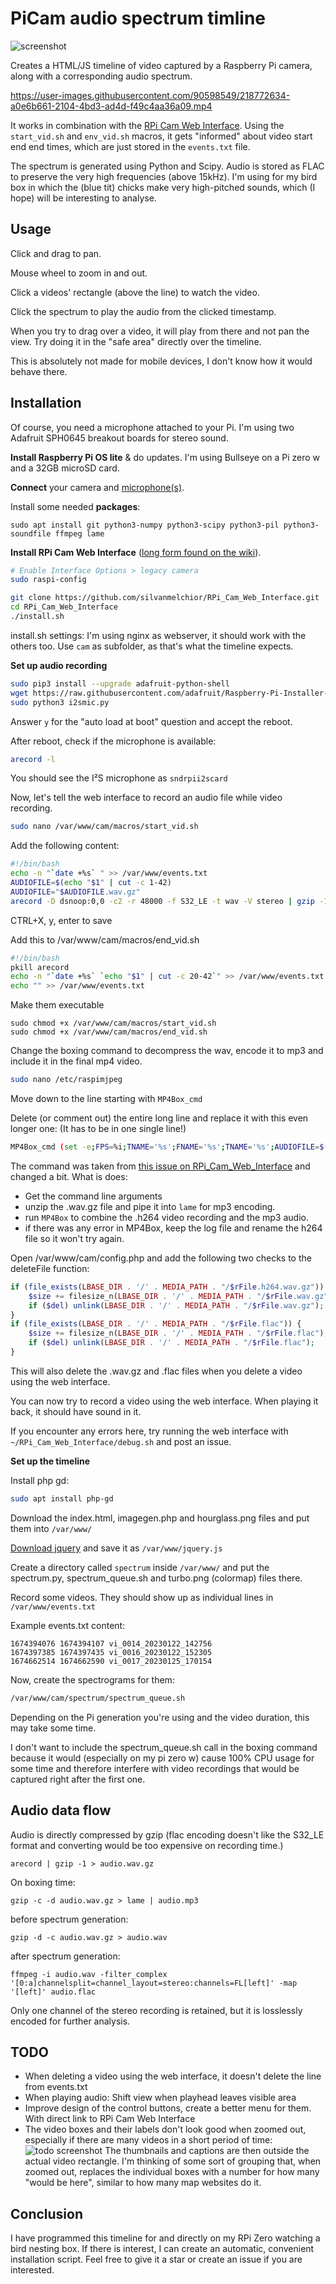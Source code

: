 # PiCam audio spectrum timline

![screenshot](https://user-images.githubusercontent.com/90598549/214926118-ec310b7f-fcae-45c8-82a2-16eeed702809.png)

Creates a HTML/JS timeline of video captured by a Raspberry Pi camera, along with a corresponding audio spectrum.


https://user-images.githubusercontent.com/90598549/218772634-a0e6b661-2104-4bd3-ad4d-f49c4aa36a09.mp4


It works in combination with the [RPi Cam Web Interface](https://github.com/silvanmelchior/RPi_Cam_Web_Interface).
Using the `start_vid.sh` and `env_vid.sh` macros, it gets "informed" about video start end end times, which are just stored in the `events.txt` file.

The spectrum is generated using Python and Scipy.
Audio is stored as FLAC to preserve the very high frequencies (above 15kHz). I'm using for my bird box in which the (blue tit) chicks make very high-pitched sounds, which (I hope) will be interesting to analyse.

## Usage
Click and drag to pan.

Mouse wheel to zoom in and out.

Click a videos' rectangle (above the line) to watch the video.

Click the spectrum to play the audio from the clicked timestamp.

When you try to drag over a video, it will play from there and not pan the view. Try doing it in the "safe area" directly over the timeline.

This is absolutely not made for mobile devices, I don't know how it would behave there.

## Installation
Of course, you need a microphone attached to your Pi. I'm using two Adafruit SPH0645 breakout boards for stereo sound.

**Install Raspberry Pi OS lite** & do updates. I'm using Bullseye on a Pi zero w and a 32GB microSD card.

**Connect** your camera and [microphone(s)](https://learn.adafruit.com/adafruit-i2s-mems-microphone-breakout/raspberry-pi-wiring-test).

Install some needed **packages**:
```   
sudo apt install git python3-numpy python3-scipy python3-pil python3-soundfile ffmpeg lame
```

**Install RPi Cam Web Interface** ([long form found on the wiki](https://elinux.org/RPi-Cam-Web-Interface)).

```bash
# Enable Interface Options > legacy camera
sudo raspi-config 

git clone https://github.com/silvanmelchior/RPi_Cam_Web_Interface.git
cd RPi_Cam_Web_Interface
./install.sh
```

install.sh settings: I'm using nginx as webserver, it should work with the others too. Use `cam` as subfolder, as that's what the timeline expects.

**Set up audio recording**
```bash
sudo pip3 install --upgrade adafruit-python-shell
wget https://raw.githubusercontent.com/adafruit/Raspberry-Pi-Installer-Scripts/master/i2smic.py
sudo python3 i2smic.py
```

Answer `y` for the "auto load at boot" question and accept the reboot.

After reboot, check if the microphone is available:
```bash
arecord -l
```
You should see the I²S microphone as `sndrpii2scard`

Now, let's tell the web interface to record an audio file while video recording.
```bash
sudo nano /var/www/cam/macros/start_vid.sh
```
Add the following content:
```bash
#!/bin/bash
echo -n "`date +%s` " >> /var/www/events.txt
AUDIOFILE=$(echo "$1" | cut -c 1-42)
AUDIOFILE="$AUDIOFILE.wav.gz"
arecord -D dsnoop:0,0 -c2 -r 48000 -f S32_LE -t wav -V stereo | gzip -1 > $AUDIOFILE
```
CTRL+X, y, enter to save

Add this to /var/www/cam/macros/end_vid.sh
```bash
#!/bin/bash
pkill arecord
echo -n "`date +%s` `echo "$1" | cut -c 20-42`" >> /var/www/events.txt
echo "" >> /var/www/events.txt
```
Make them executable
```
sudo chmod +x /var/www/cam/macros/start_vid.sh
sudo chmod +x /var/www/cam/macros/end_vid.sh
```

Change the boxing command to decompress the wav, encode it to mp3 and include it in the final mp4 video.

```bash
sudo nano /etc/raspimjpeg
```
Move down to the line starting with `MP4Box_cmd`

Delete (or comment out) the entire long line and replace it with this even longer one: (It has to be in one single line!)
```bash
MP4Box_cmd (set -e;FPS=%i;TNAME='%s';FNAME='%s';TNAME='%s';AUDIOFILE=$(echo "$TNAME" | cut -c 1-42);LOGS="$TNAME.log";rm -f "$FNAME";gzip -d -c "$AUDIOFILE.wav.gz"|lame - "$AUDIOFILE.mp3";if MP4Box -fps $FPS -add "$TNAME" -add "$AUDIOFILE.mp3" -delay 2=-100 "$FNAME" > "$LOGS" 2>&1;then touch -r "$TNAME" "$FNAME"; rm "$TNAME" "$LOGS" "$AUDIOFILE.mp3";else mv "$TNAME" "$TNAME.bad";fi;) &
```
The command was taken from [this issue on RPi_Cam_Web_Interface](https://github.com/silvanmelchior/RPi_Cam_Web_Interface/issues/644#issuecomment-987342770) and changed a bit.
What is does:
* Get the command line arguments
* unzip the .wav.gz file and pipe it into `lame` for mp3 encoding.
* run `MP4Box` to combine the .h264 video recording and the mp3 audio.
* if there was any error in MP4Box, keep the log file and rename the h264 file so it won't try again.

Open /var/www/cam/config.php and add the following two checks to the deleteFile function:
```php
if (file_exists(LBASE_DIR . '/' . MEDIA_PATH . "/$rFile.h264.wav.gz")) {
    $size += filesize_n(LBASE_DIR . '/' . MEDIA_PATH . "/$rFile.wav.gz");
    if ($del) unlink(LBASE_DIR . '/' . MEDIA_PATH . "/$rFile.wav.gz");
}
if (file_exists(LBASE_DIR . '/' . MEDIA_PATH . "/$rFile.flac")) {
    $size += filesize_n(LBASE_DIR . '/' . MEDIA_PATH . "/$rFile.flac");
    if ($del) unlink(LBASE_DIR . '/' . MEDIA_PATH . "/$rFile.flac");
}
```
This will also delete the .wav.gz and .flac files when you delete a video using the web interface.

You can now try to record a video using the web interface. When playing it back, it should have sound in it.

If you encounter any errors here, try running the web interface with `~/RPi_Cam_Web_Interface/debug.sh` and post an issue.

**Set up the timeline**

Install php gd:

```bash
sudo apt install php-gd
```

Download the index.html, imagegen.php and hourglass.png files and put them into `/var/www/`

[Download jquery](https://jquery.com/download/) and save it as `/var/www/jquery.js`

Create a directory called `spectrum` inside `/var/www/` and put the spectrum.py, spectrum_queue.sh and turbo.png (colormap) files there.

Record some videos. They should show up as individual lines in `/var/www/events.txt`

Example events.txt content:
```
1674394076 1674394107 vi_0014_20230122_142756
1674397385 1674397435 vi_0016_20230122_152305
1674662514 1674662590 vi_0017_20230125_170154
```

Now, create the spectrograms for them:
```bash
/var/www/cam/spectrum/spectrum_queue.sh
```
Depending on the Pi generation you're using and the video duration, this may take some time.

I don't want to include the spectrum_queue.sh call in the boxing command because it would (especially on my pi zero w) cause 100% CPU usage for some time and therefore interfere with video recordings that would be captured right after the first one.


## Audio data flow

Audio is directly compressed by gzip (flac encoding doesn't like the S32_LE format and converting would be too expensive on recording time.)

`arecord | gzip -1 > audio.wav.gz`

On boxing time:

`gzip -c -d audio.wav.gz > lame | audio.mp3`

before spectrum generation:

`gzip -d -c audio.wav.gz > audio.wav`

after spectrum generation:

`ffmpeg -i audio.wav -filter_complex '[0:a]channelsplit=channel_layout=stereo:channels=FL[left]' -map '[left]' audio.flac`

Only one channel of the stereo recording is retained, but it is losslessly encoded for further analysis.

## TODO
* When deleting a video using the web interface, it doesn't delete the line from events.txt
* When playing audio: Shift view when playhead leaves visible area
* Improve design of the control buttons, create a better menu for them. With direct link to RPi Cam Web Interface
* The video boxes and their labels don't look good when zoomed out, especially if there are many videos in a short period of time:
  ![todo screenshot](https://user-images.githubusercontent.com/90598549/224535690-8ca7f204-0045-4e5a-b14e-f100f306ae48.png)
  The thumbnails and captions are then outside the actual video rectangle.
  I'm thinking of some sort of grouping that, when zoomed out, replaces the individual boxes with a number for how many "would be here", similar to how many map websites do it.


## Conclusion
I have programmed this timeline for and directly on my RPi Zero watching a bird nesting box. If there is interest, I can create an automatic, convenient installation script. Feel free to give it a star or create an issue if you are interested.
